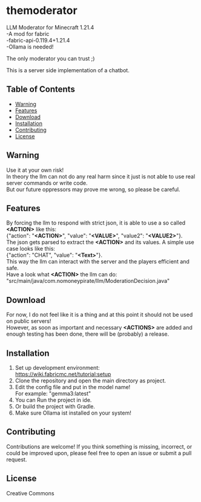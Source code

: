 # themoderator
LLM Moderator for Minecraft 1.21.4
<br>-A mod for fabric
<br>-fabric-api-0.119.4+1.21.4
<br>-Ollama is needed!

The only moderator you can trust ;)

This is a server side implementation of a chatbot.

## Table of Contents
- [Warning](#warning)
- [Features](#features)
- [Download](#download)
- [Installation](#installation)
- [Contributing](#contributing)
- [License](#license)

## Warning
Use it at your own risk!
<br>In theory the llm can not do any real harm since it just is not able to use real server commands or write code.
<br>But our future oppressors may prove me wrong, so please be careful.

## Features
By forcing the llm to respond with strict json, it is able to use a so called <b><ACTION</b><b>></b> like this:
<br>{"action": "<b><ACTION</b><b>></b>", "value": "<b><VALUE</b><b>></b>", "value2": "<b><VALUE2</b><b>></b>"}.
<br>The json gets parsed to extract the <b><ACTION</b><b>></b> and its values.
A simple use case looks like this: <br>{"action": "CHAT", "value": "<b><Text</b><b>></b>"}.
<br>This way the llm can interact with the server and the players efficient and safe.
<br>Have a look what <b><ACTION</b><b>></b> the llm can do: "src/main/java/com.nomoneypirate/llm/ModerationDecision.java"

## Download
For now, I do not feel like it is a thing and at this point it should not be used on public servers!
<br>However, as soon as important and necessary <b><ACTIONS</b><b>></b> are added and enough testing has been done, there will be (probably) a release.

## Installation
1. Set up development environment:
   <br>https://wiki.fabricmc.net/tutorial:setup
2. Clone the repository and open the main directory as project.
3. Edit the config file and put in the model name!
      <br>For example: "gemma3:latest"
4. You can Run the project in ide. 
5. Or build the project with Gradle.
6. Make sure Ollama ist installed on your system!

## Contributing
Contributions are welcome! If you think something is missing, incorrect, or could be improved upon, please feel free to open an issue or submit a pull request.

## License
Creative Commons